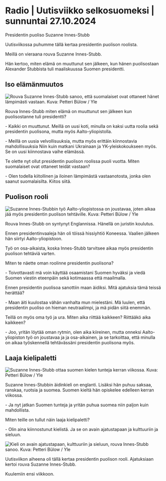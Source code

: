 # Radio \| Uutisviikko selkosuomeksi \| sunnuntai 27.10.2024

Presidentin puoliso Suzanne Innes-Stubb

Uutisviikossa puhumme tällä kertaa presidentin puolison roolista.

Meillä on vieraana rouva Suzanne Innes-Stubb.

Hän kertoo, miten elämä on muuttunut sen jälkeen, kun hänen puolisostaan Alexander Stubbista tuli maaliskuussa Suomen presidentti.

## Iso elämänmuutos

![Rouva Suzanne Innes-Stubb sanoo, että suomalaiset ovat ottaneet hänet lämpimästi vastaan. Kuva: Petteri Bülow / Yle](https://images.cdn.yle.fi/image/upload/c_crop,h_3077,w_5471,x_0,y_164/ar_1.7777777777777777,c_fill,g_faces,h_431,w_767/dpr_1.0/q_auto:eco/f_auto/fl_lossy/v1728671466/39-136272767096dfce11dd)

Rouva Innes-Stubb miten elämä on muuttunut sen jälkeen kun puolisostanne tuli presidentti?

\- Kaikki on muuttunut. Meillä on uusi koti, minulla on kaksi uutta roolia sekä presidentin puolisona, mutta myös Aalto-yliopistolla.

\- Meillä on uusia velvollisuuksia, mutta myös erittäin kiinnostavia mahdollisuuksia Niin kuin matkani Ukrainaan ja YK-yleiskokoukseen myös. Se on uusi kiinnostava vaihe elämässä.

Te olette nyt ollut presidentin puolison roolissa puoli vuotta. Miten suomalaiset ovat ottaneet teidät vastaan?

\- Olen todella kiitollinen ja iloinen lämpimästä vastaanotosta, jonka olen saanut suomalaisilta. Kiitos siitä.

## Puolison rooli

![Suzanne Innes-Stubbin työ Aalto-yliopistossa on joustavaa, joten aikaa jää myös presidentin puolison tehtäville. Kuva: Petteri Bülow / Yle](https://images.cdn.yle.fi/image/upload/c_crop,h_2066,w_3673,x_0,y_313/ar_1.7777777777777777,c_fill,g_faces,h_431,w_767/dpr_1.0/q_auto:eco/f_auto/fl_lossy/v1728671177/39-136272167096ce2c97e6)

Rouva Innes-Stubb on syntynyt Englannissa. Hänellä on juristin koulutus.

Ennen presidentinvaaleja hän oli töissä hissiyhtiö Koneessa. Vaalien jälkeen hän siirtyi Aalto-yliopistoon.

Työ on osa-aikaista, koska Innes-Stubb tarvitsee aikaa myös presidentin puolison tehtäviä varten.

Miten te näette oman roolinne presidentin puolisona?

\- Toivottavasti mä voin käyttää osaamistani Suomen hyväksi ja viedä Suomen viestin eteenpäin sekä kotimaassa että maailmalla.

Ennen presidentin puolisoa sanottiin maan äidiksi. Mitä ajatuksia tämä teissä herättää?

\- Maan äiti kuulostaa vähän vanhalta mun mielestäni. Mä luulen, että presidentin puoliso on hieman neutraalimpi, ja mä pidän siitä enemmän.

Teillä on myös oma työ ja ura. Miten aika riittää kaikkeen? Riittääkö aika kaikkeen?

\- Joo, yritän löytää oman rytmin, olen aika kiireinen, mutta onneksi Aalto-yliopiston työ on joustavaa ja ja osa-aikainen, ja se tarkoittaa, että minulla on aikaa työskennellä tehtävässäni presidentin puolisona myös.

## Laaja kielipaletti

![Suzanne Innes-Stubb ottaa suomen kielen tunteja kerran viikossa. Kuva: Petteri Bülow / Yle](https://images.cdn.yle.fi/image/upload/c_crop,h_2250,w_4000,x_0,y_269/ar_1.7777777777777777,c_fill,g_faces,h_431,w_767/dpr_1.0/q_auto:eco/f_auto/fl_lossy/v1728671168/39-136271867096cdd0cd53)

Suzanne Innes-Stubbin äidinkieli on englanti. Lisäksi hän puhuu saksaa, ranskaa, ruotsia ja suomea. Suomen kieltä hän opiskelee edelleen kerran viikossa.

\- Ja nyt jatkan Suomen tunteja ja yritän puhua suomea niin paljon kuin mahdollista.

Miten teille on tullut näin laaja kielipaletti?

\- Olin aina kiinnostunut kielistä. Ja se on avain ajatustapaan ja kulttuuriin ja sieluun.

![Kieli on avain ajatustapaan, kulttuuriin ja sieluun, rouva Innes-Stubb sanoo. Kuva: Petteri Bülow / Yle](https://images.cdn.yle.fi/image/upload/c_crop,h_1508,w_2681,x_0,y_616/ar_1.7777777777777777,c_fill,g_faces,h_431,w_767/dpr_1.0/q_auto:eco/f_auto/fl_lossy/v1728671193/39-136272267096ce574389)

Uutisviikon aiheena oli tällä kertaa presidentin puolison rooli. Ajatuksiaan kertoi rouva Suzanne Innes-Stubb.

Kuulemiin ensi viikkoon.

